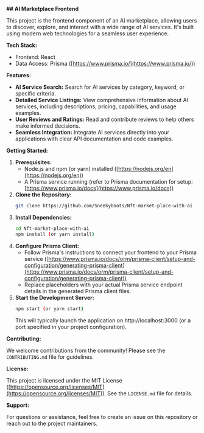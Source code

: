 
**## AI Marketplace Frontend**

This project is the frontend component of an AI marketplace, allowing users to discover, explore, and interact with a wide range of AI services. It's built using modern web technologies for a seamless user experience.

**Tech Stack:**

* Frontend: React 
* Data Access: Prisma ([https://www.prisma.io/](https://www.prisma.io/))


**Features:**

* **AI Service Search:** Search for AI services by category, keyword, or specific criteria.
* **Detailed Service Listings:** View comprehensive information about AI services, including descriptions, pricing, capabilities, and usage examples.
* **User Reviews and Ratings:** Read and contribute reviews to help others make informed decisions.
* **Seamless Integration:** Integrate AI services directly into your applications with clear API documentation and code examples.


**Getting Started:**

1. **Prerequisites:**
   - Node.js and npm (or yarn) installed ([https://nodejs.org/en](https://nodejs.org/en))
   - A Prisma service running (refer to Prisma documentation for setup: [https://www.prisma.io/docs](https://www.prisma.io/docs))
2. **Clone the Repository:**
   ```bash
   git clone https://github.com/Sneekyboots/Nft-market-place-with-ai
   ```
3. **Install Dependencies:**
   ```bash
   cd Nft-market-place-with-ai
   npm install (or yarn install)
   ```
4. **Configure Prisma Client:**
   - Follow Prisma's instructions to connect your frontend to your Prisma service ([https://www.prisma.io/docs/orm/prisma-client/setup-and-configuration/generating-prisma-client](https://www.prisma.io/docs/orm/prisma-client/setup-and-configuration/generating-prisma-client))
   - Replace placeholders with your actual Prisma service endpoint details in the generated Prisma client files.
5. **Start the Development Server:**
   ```bash
   npm start (or yarn start)
   ```
   This will typically launch the application on http://localhost:3000 (or a port specified in your project configuration).

**Contributing:**

We welcome contributions from the community! Please see the `CONTRIBUTING.md` file for guidelines.

**License:**

This project is licensed under the MIT License ([https://opensource.org/licenses/MIT](https://opensource.org/licenses/MIT)). See the `LICENSE.md` file for details.

**Support:**

For questions or assistance, feel free to create an issue on this repository or reach out to the project maintainers.

